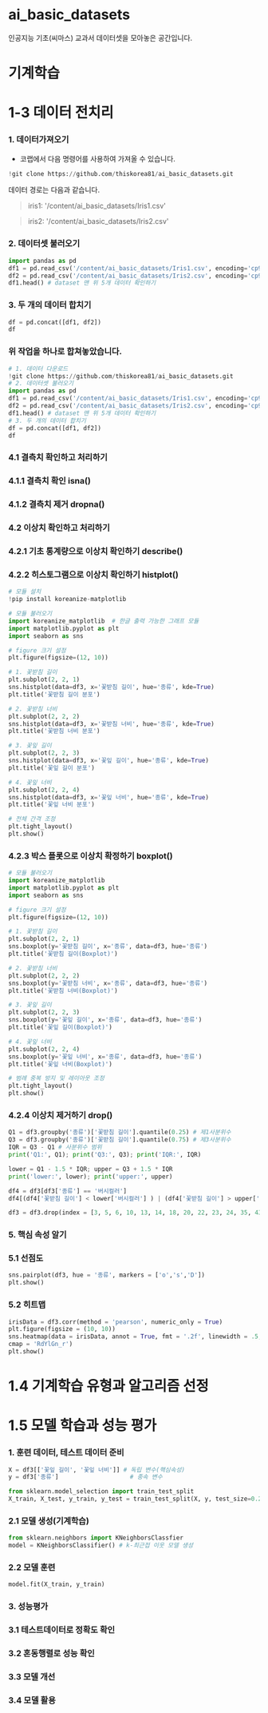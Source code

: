 # ai_basic_datasets

인공지능 기초(씨마스) 교과서 데이터셋을 모아놓은 공간입니다.
# 기계학습
# 1-3 데이터 전치리
### 1. 데이터가져오기
- 코랩에서 다음 명령어를 사용하여 가져올 수 있습니다.
```python
!git clone https://github.com/thiskorea81/ai_basic_datasets.git
```
데이터 경로는 다음과 같습니다.

> iris1: '/content/ai_basic_datasets/Iris1.csv'

> iris2: '/content/ai_basic_datasets/Iris2.csv'

### 2. 데이터셋 불러오기
```python
import pandas as pd
df1 = pd.read_csv('/content/ai_basic_datasets/Iris1.csv', encoding='cp949')
df2 = pd.read_csv('/content/ai_basic_datasets/Iris2.csv', encoding='cp949')
df1.head() # dataset 맨 위 5개 데이터 확인하기
```
### 3. 두 개의 데이터 합치기
```python
df = pd.concat([df1, df2])
df
 ```
### 위 작업을 하나로 합쳐놓았습니다.   
```python
# 1. 데이터 다운로드
!git clone https://github.com/thiskorea81/ai_basic_datasets.git
# 2. 데이터셋 불러오기
import pandas as pd
df1 = pd.read_csv('/content/ai_basic_datasets/Iris1.csv', encoding='cp949')
df2 = pd.read_csv('/content/ai_basic_datasets/Iris2.csv', encoding='cp949')
df1.head() # dataset 맨 위 5개 데이터 확인하기
# 3. 두 개의 데이터 합치기
df = pd.concat([df1, df2])
df
```
### 4.1 결측치 확인하고 처리하기
### 4.1.1 결측치 확인 isna()
### 4.1.2 결측치 제거 dropna()
### 4.2 이상치 확인하고 처리하기
### 4.2.1 기초 통계량으로 이상치 확인하기 describe()
### 4.2.2 히스토그램으로 이상치 확인하기 histplot()
```python
# 모듈 설치
!pip install koreanize-matplotlib

# 모듈 불러오기
import koreanize_matplotlib  # 한글 출력 가능한 그래프 모듈
import matplotlib.pyplot as plt
import seaborn as sns

# figure 크기 설정
plt.figure(figsize=(12, 10))

# 1. 꽃받침 길이
plt.subplot(2, 2, 1)
sns.histplot(data=df3, x='꽃받침 길이', hue='종류', kde=True)
plt.title('꽃받침 길이 분포')

# 2. 꽃받침 너비
plt.subplot(2, 2, 2)
sns.histplot(data=df3, x='꽃받침 너비', hue='종류', kde=True)
plt.title('꽃받침 너비 분포')

# 3. 꽃잎 길이
plt.subplot(2, 2, 3)
sns.histplot(data=df3, x='꽃잎 길이', hue='종류', kde=True)
plt.title('꽃잎 길이 분포')

# 4. 꽃잎 너비
plt.subplot(2, 2, 4)
sns.histplot(data=df3, x='꽃잎 너비', hue='종류', kde=True)
plt.title('꽃잎 너비 분포')

# 전체 간격 조정
plt.tight_layout()
plt.show()
```
### 4.2.3 박스 플롯으로 이상치 확정하기 boxplot()
```python
# 모듈 불러오기
import koreanize_matplotlib
import matplotlib.pyplot as plt
import seaborn as sns

# figure 크기 설정
plt.figure(figsize=(12, 10))

# 1. 꽃받침 길이
plt.subplot(2, 2, 1)
sns.boxplot(y='꽃받침 길이', x='종류', data=df3, hue='종류')
plt.title('꽃받침 길이(Boxplot)')

# 2. 꽃받침 너비
plt.subplot(2, 2, 2)
sns.boxplot(y='꽃받침 너비', x='종류', data=df3, hue='종류')
plt.title('꽃받침 너비(Boxplot)')

# 3. 꽃잎 길이
plt.subplot(2, 2, 3)
sns.boxplot(y='꽃잎 길이', x='종류', data=df3, hue='종류')
plt.title('꽃잎 길이(Boxplot)')

# 4. 꽃잎 너비
plt.subplot(2, 2, 4)
sns.boxplot(y='꽃잎 너비', x='종류', data=df3, hue='종류')
plt.title('꽃잎 너비(Boxplot)')

# 범례 중복 방지 및 레이아웃 조정
plt.tight_layout()
plt.show()
```
### 4.2.4 이상치 제거하기 drop()
```python
Q1 = df3.groupby('종류')['꽃받침 길이'].quantile(0.25) # 제1사분위수
Q3 = df3.groupby('종류')['꽃받침 길이'].quantile(0.75) # 제3사분위수
IQR = Q3 - Q1 # 사분위수 범위
print('Q1:', Q1); print('Q3:', Q3); print('IQR:', IQR)
```
```python
lower = Q1 - 1.5 * IQR; upper = Q3 + 1.5 * IQR
print('lower:', lower); print('upper:', upper)
```
```python
df4 = df3[df3['종류'] == '버시컬러']
df4[(df4['꽃받침 길이'] < lower['버시컬러'] ) | (df4['꽃받침 길이'] > upper['버시컬러'])]
```
```python
df3 = df3.drop(index = [3, 5, 6, 10, 13, 14, 18, 20, 22, 23, 24, 35, 43, 44, 98, 106], axis = 0) # 제거하려는 인덱스 설정
```
### 5. 핵심 속성 알기
### 5.1 선점도
```python
sns.pairplot(df3, hue = '종류', markers = ['o','s','D'])
plt.show()
```
### 5.2 히트맵
```python
irisData = df3.corr(method = 'pearson', numeric_only = True)
plt.figure(figsize = (10, 10))
sns.heatmap(data = irisData, annot = True, fmt = '.2f', linewidth = .5,
cmap = 'RdYlGn_r')
plt.show()
```
# 1.4 기계학습 유형과 알고리즘 선정

# 1.5 모델 학습과 성능 평가

### 1. 훈련 데이터, 테스트 데이터 준비
```python
X = df3[['꽃잎 길이', '꽃잎 너비']] # 독립 변수(핵심속성)
y = df3['종류']                    # 종속 변수
```

```python
from sklearn.model_selection import train_test_split
X_train, X_test, y_train, y_test = train_test_split(X, y, test_size=0.2, random_state=7)
```

### 2.1 모델 생성(기계학습)
```python
from sklearn.neighbors import KNeighborsClassfier
model = KNeighborsClassifier() # k-최근접 이웃 모델 생성
```
### 2.2 모델 훈련
```python
model.fit(X_train, y_train)
```
### 3. 성능평가
### 3.1 테스트데이터로 정확도 확인
### 3.2 혼동행렬로 성능 확인
### 3.3 모델 개선
### 3.4 모델 활용
